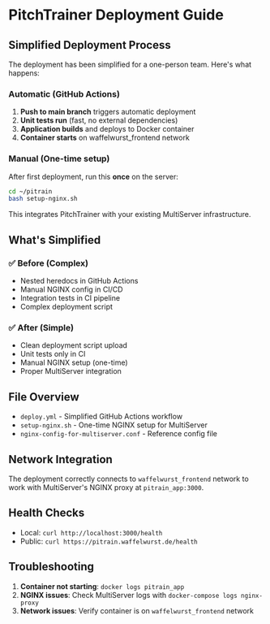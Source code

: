 # PitchTrainer Deployment Guide

## Simplified Deployment Process

The deployment has been simplified for a one-person team. Here's what happens:

### Automatic (GitHub Actions)
1. **Push to main branch** triggers automatic deployment
2. **Unit tests run** (fast, no external dependencies)
3. **Application builds** and deploys to Docker container
4. **Container starts** on waffelwurst_frontend network

### Manual (One-time setup)
After first deployment, run this **once** on the server:

```bash
cd ~/pitrain
bash setup-nginx.sh
```

This integrates PitchTrainer with your existing MultiServer infrastructure.

## What's Simplified

### ✅ Before (Complex)
- Nested heredocs in GitHub Actions
- Manual NGINX config in CI/CD
- Integration tests in CI pipeline
- Complex deployment script

### ✅ After (Simple)
- Clean deployment script upload
- Unit tests only in CI
- Manual NGINX setup (one-time)
- Proper MultiServer integration

## File Overview

- `deploy.yml` - Simplified GitHub Actions workflow
- `setup-nginx.sh` - One-time NGINX setup for MultiServer
- `nginx-config-for-multiserver.conf` - Reference config file

## Network Integration

The deployment correctly connects to `waffelwurst_frontend` network to work with MultiServer's NGINX proxy at `pitrain_app:3000`.

## Health Checks

- Local: `curl http://localhost:3000/health`
- Public: `curl https://pitrain.waffelwurst.de/health`

## Troubleshooting

1. **Container not starting**: `docker logs pitrain_app`
2. **NGINX issues**: Check MultiServer logs with `docker-compose logs nginx-proxy`
3. **Network issues**: Verify container is on `waffelwurst_frontend` network